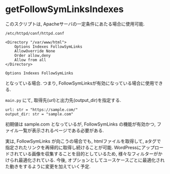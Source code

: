 # getFollowSymLinksIndexes

このスクリプトは, Apacheサーバの一定条件にあたる場合に使用可能.

`/etc/httpd/conf/httpd.conf`
```
<Directory "/var/www/html">
    Options Indexes FollowSymLinks
    AllowOverride None
    Order allow,deny
    Allow from all
</Directory>
```

`Options Indexes FollowSymLinks`

となっている場合. つまり, FollowSymLinksが有効になっている場合に使用できる. 

`main.py` にて, 取得先(url)と出力先(output_dir)を指定する. 
```
url: str = "https://sample.com/"
output_dir: str = "sample.com"
```

初期値は sample.com となっているが, FollowSymLinks の機能が有効かつ, ファイル一覧が表示されるページである必要がある. 

実は, FollowSymLinks が向こうの場合でも, htmlファイルを取得して, aタグで指定されたリンクを再帰的に取得し続けることが可能. 
WordPressにアップロードされている画像を収集することを目的としているため, 様々なフィルターがかけられ最適化されている. 
今後, オプションとしてユースケースごとに最適化された動きをするように変更を加えていく予定.
